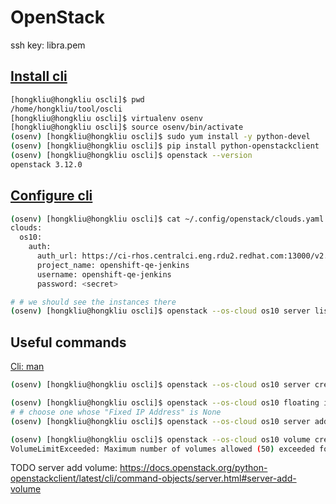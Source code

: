 # OpenStack
ssh key: libra.pem


## [Install cli](https://pypi.python.org/pypi/python-openstackclient)

```sh
[hongkliu@hongkliu oscli]$ pwd
/home/hongkliu/tool/oscli
[hongkliu@hongkliu oscli]$ virtualenv osenv
[hongkliu@hongkliu oscli]$ source osenv/bin/activate
(osenv) [hongkliu@hongkliu oscli]$ sudo yum install -y python-devel
(osenv) [hongkliu@hongkliu oscli]$ pip install python-openstackclient
(osenv) [hongkliu@hongkliu oscli]$ openstack --version
openstack 3.12.0

```

## [Configure cli](https://docs.openstack.org/python-openstackclient/latest/configuration/index.html)

```sh
(osenv) [hongkliu@hongkliu oscli]$ cat ~/.config/openstack/clouds.yaml 
clouds:
  os10:
    auth:
      auth_url: https://ci-rhos.centralci.eng.rdu2.redhat.com:13000/v2.0/
      project_name: openshift-qe-jenkins
      username: openshift-qe-jenkins
      password: <secret>

# # we should see the instances there
(osenv) [hongkliu@hongkliu oscli]$ openstack --os-cloud os10 server list
```


## Useful commands

[Cli: man](https://docs.openstack.org/python-openstackclient/latest/cli/man/openstack.html)

```sh
(osenv) [hongkliu@hongkliu oscli]$ openstack --os-cloud os10 server create --availability-zone nova --image qe-rhel-74-20170928 --flavor m1.medium --network openshift-qe-jenkins --security-group default --key-name libra --min 1 --max 1 qe-hongkliu-test-0929

(osenv) [hongkliu@hongkliu oscli]$ openstack --os-cloud os10 floating ip list
# # choose one whose "Fixed IP Address" is None
(osenv) [hongkliu@hongkliu oscli]$ openstack --os-cloud os10 server add floating ip qe-hongkliu-test-0929 10.8.241.68

(osenv) [hongkliu@hongkliu oscli]$ openstack --os-cloud os10 volume create --size 23 --type ceph qe-hongkliu-v1
VolumeLimitExceeded: Maximum number of volumes allowed (50) exceeded for quota 'volumes'. (HTTP 413) (Request-ID: req-bb897546-4346-424d-bb96-b152efc3944c)
```

TODO
server add volume: https://docs.openstack.org/python-openstackclient/latest/cli/command-objects/server.html#server-add-volume



